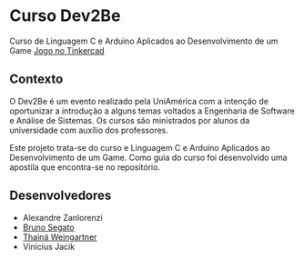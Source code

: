 # Curso Dev2Be
Curso de Linguagem C e Arduino Aplicados ao Desenvolvimento de um Game
[Jogo no Tinkercad][tinkercad]


## Contexto
O Dev2Be é um evento realizado pela UniAmérica com a intenção de oportunizar a introdução a alguns temas voltados a Engenharia de Software e Análise de Sistemas. Os cursos são ministrados por alunos da universidade com auxílio dos professores.

Este projeto trata-se do curso e Linguagem C e Arduino Aplicados ao Desenvolvimento de um Game. Como guia do curso foi desenvolvido uma apostila que encontra-se no repositório.

## Desenvolvedores
* Alexandre Zanlorenzi
* [Bruno Segato][bruno]
* [Thainá Weingartner][thaina]
* Vinícius Jacik

[tinkercad]:https://www.tinkercad.com/things/57DB0zdbHdg
[thaina]:https://github.com/thainaweingartner
[bruno]:https://github.com/BrunoSegato13